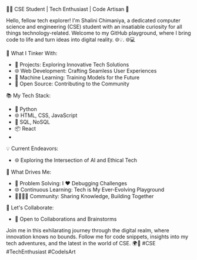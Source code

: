 

👨‍💻 CSE Student | Tech Enthusiast | Code Artisan 🚀

 Hello, fellow tech explorer! I'm Shalini Chimaniya, a dedicated computer science and engineering (CSE) student with an insatiable curiosity for all things technology-related. Welcome to my GitHub playground, where I bring code to life and turn ideas into digital reality. 🌐💡. 🌐💻

🔧 What I Tinker With:
- 💼 Projects: Exploring Innovative Tech Solutions
- 🌐 Web Development: Crafting Seamless User Experiences
- 🤖 Machine Learning: Training Models for the Future
- 🚀 Open Source: Contributing to the Community

📚 My Tech Stack:
- 🐍 Python
- 🌐 HTML, CSS, JavaScript
- 💾 SQL, NoSQL
- 📦 React
- 

💡 Current Endeavors:
- 🌐 Exploring the Intersection of AI and Ethical Tech

🌟 What Drives Me:
- 🧠 Problem Solving: I ❤️ Debugging Challenges
- 🌐 Continuous Learning: Tech is My Ever-Evolving Playground
- 👨‍👩‍👧‍👦 Community: Sharing Knowledge, Building Together

💬 Let's Collaborate:
- 👥 Open to Collaborations and Brainstorms



Join me in this exhilarating journey through the digital realm, where innovation knows no bounds. Follow me for code snippets, insights into my tech adventures, and the latest in the world of CSE. 🌍📱 #CSE #TechEnthusiast #CodeIsArt
